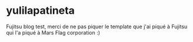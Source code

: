 # yulilapatineta
Fujitsu blog test, merci de ne pas piquer le template que j'ai piqué à Fujitsu qui l'a piqué à Mars Flag corporation :)

